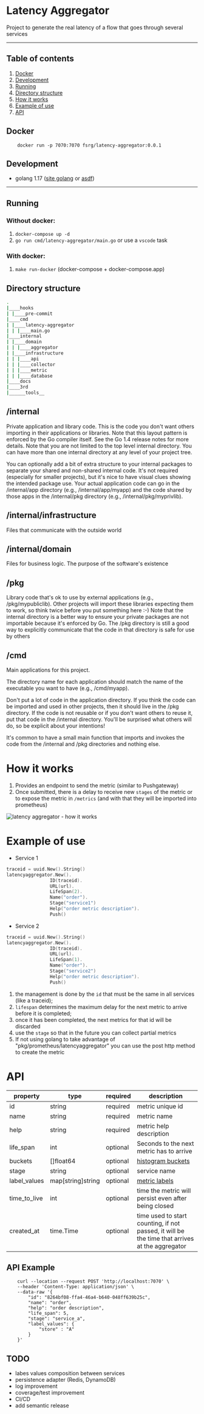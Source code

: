 #  Latency Aggregator

Project to generate the real latency of a flow that goes through several services

*****

## Table of contents

1. [Docker](#docker)
2. [Development](#development)
3. [Running](#running)
4. [Directory structure](#directory-structure)
5. [How it works](#how-it-works)
6. [Example of use](#exemple-of-use)
7. [API](#api)

## Docker

```
    docker run -p 7070:7070 fsrg/latency-aggregator:0.0.1
```

## Development

- golang 1.17 ([site golang](https://golang.org/doc/install) or [asdf](https://github.com/kennyp/asdf-golang))

*****

## Running

### Without docker:

1. `docker-compose up -d`
2. `go run cmd/latency-aggregator/main.go` or use a `vscode` task


### With docker:

1. `make run-docker` (docker-compose + docker-compose.app)



## Directory structure

```bash
.
|____hooks
| |____pre-commit
|____cmd
| |____latency-aggregator
| | |____main.go
|____internal
| |____domain
| | |____aggregator
| |____infrastructure
| | |____api
| | |____collector
| | |____metric
| | |____database
|____docs
|____3rd
|______tools__


```

## /internal

Private application and library code. This is the code you don't want others importing in their applications or libraries. Note that this layout pattern is enforced by the Go compiler itself. See the Go 1.4 release notes for more details. Note that you are not limited to the top level internal directory. You can have more than one internal directory at any level of your project tree.

You can optionally add a bit of extra structure to your internal packages to separate your shared and non-shared internal code. It's not required (especially for smaller projects), but it's nice to have visual clues showing the intended package use. Your actual application code can go in the /internal/app directory (e.g., /internal/app/myapp) and the code shared by those apps in the /internal/pkg directory (e.g., /internal/pkg/myprivlib).

## /internal/infrastructure

Files that communicate with the outside world

## /internal/domain

Files for business logic. The purpose of the software's existence

## /pkg

Library code that's ok to use by external applications (e.g., /pkg/mypubliclib). Other projects will import these libraries expecting them to work, so think twice before you put something here :-) Note that the internal directory is a better way to ensure your private packages are not importable because it's enforced by Go. The /pkg directory is still a good way to explicitly communicate that the code in that directory is safe for use by others

## /cmd

Main applications for this project.

The directory name for each application should match the name of the executable you want to have (e.g., /cmd/myapp).

Don't put a lot of code in the application directory. If you think the code can be imported and used in other projects, then it should live in the /pkg directory. If the code is not reusable or if you don't want others to reuse it, put that code in the /internal directory. You'll be surprised what others will do, so be explicit about your intentions!

It's common to have a small main function that imports and invokes the code from the /internal and /pkg directories and nothing else.


# How it works

1. Provides an endpoint to send the metric (similar to Pushgateway)
2. Once submitted, there is a delay to receive new `stages` of the metric or to expose the metric in `/metrics`  (and with that they will be imported into prometheus)



<img src="docs/latency_aggregator.jpeg" alt="latency aggregator - how it works"/>

# Example of use

* Service 1 

```go
traceid = uuid.New().String()
latencyaggregator.New().
                ID(traceid).
                URL(url).
                LifeSpan(2).
                Name("order").
                Stage("service1")
                Help("order metric description").
                Push()
```

* Service 2 
```go
traceid = uuid.New().String()
latencyaggregator.New().
                ID(traceid).
                URL(url).
                LifeSpan(1).
                Name("order").
                Stage("service2")
                Help("order metric description").
                Push()
```

1. the management is done by the `id` that must be the same in all services (like a traceid);
2. `lifespan` determines the maximum delay for the next metric to arrive before it is completed;
3. once it has been completed, the next metrics for that id will be discarded
4. use the `stage` so that in the future you can collect partial metrics
5. If not using golang to take advantage of "pkg/prometheus/latencyaggregator" you can use the post http method to create the metric


# API

| property  |type  | required  |  description |
|---|---|---|---|
| id | string | required | metric unique id |
| name | string | required | metric name |
| help | string | required | metric help description |
| life_span | int | optional | Seconds to the next metric has to arrive |
| buckets | []float64 | optional | [histogram buckets](https://prometheus.io/docs/practices/histograms/) |
| stage | string | optional | service name |
| label_values | map[string]string | optional | [metric labels](https://prometheus.io/docs/practices/naming/) |
| time_to_live | int | optional | time the metric will persist even after being closed |
| created_at | time.Time | optional | time used to start counting, if not passed, it will be the time that arrives at the aggregator |


## API Example 

```
    curl --location --request POST 'http://localhost:7070' \
    --header 'Content-Type: application/json' \
    --data-raw '{
        "id": "8264bf08-ffa4-46a4-b640-048ff639b25c",
        "name": "order",
        "help": "order description",
        "life_span": 5,
        "stage": "service_a",
        "label_values": {
            "store" : "A"
        }
    }'
```

## TODO

* labes values composition between services
* persistence adapter (Redis, DynamoDB)
* log improvement
* coverage/test improvement
* CI/CD
* add semantic release